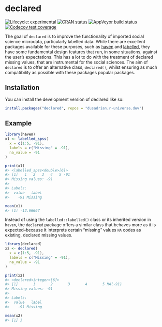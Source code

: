 
<!-- README.md is generated from README.Rmd. Please edit that file -->

# declared

<!-- badges: start -->

[![Lifecycle:
experimental](https://img.shields.io/badge/lifecycle-experimental-orange.svg)](https://lifecycle.r-lib.org/articles/stages.html#experimental)
[![CRAN
status](https://www.r-pkg.org/badges/version/declared)](https://CRAN.R-project.org/package=declared)
[![AppVeyor build
status](https://ci.appveyor.com/api/projects/status/github/dusadrian/declared?branch=main&svg=true)](https://ci.appveyor.com/project/dusadrian/declared)
[![Codecov test
coverage](https://codecov.io/gh/dusadrian/declared/branch/main/graph/badge.svg)](https://app.codecov.io/gh/dusadrian/declared?branch=main)
<!-- badges: end -->

The goal of `declared` is to improve the functionality of imported
social science microdata, particularly labelled data. While there are
excellent packages available for these purposes, such as
[haven](https://haven.tidyverse.org/) and
[labelled](http://larmarange.github.io/labelled/), they have some
fundamental design features that run, in some situations, against the
user’s expectations. This has a lot to do with the treatment of declared
missing values, that are instrumental for the social sciences. The aim
of `declared` is to offer an alternative class, `declared()`, whilst
ensuring as much compatibility as possible with these packages popular
packages.

## Installation

You can install the development version of declared like so:

``` r
install.packages("declared", repos = "dusadrian.r-universe.dev")
```

## Example

``` r
library(haven)
x1 <- labelled_spss(
  x = c(1:5, -91),
  labels = c("Missing" = -91),
  na_value = -91
)

print(x1)
#> <labelled_spss<double>[6]>
#> [1]   1   2   3   4   5 -91
#> Missing values: -91
#> 
#> Labels:
#>  value   label
#>    -91 Missing

mean(x1)
#> [1] -12.66667
```

Instead of using the `labelled::labelled()` class or its inherited
version in `haven`, the `declared` package offers a similar class that
behaves more as it is expected–because it interprets certain “missing”
values `NA` codes as existing, declared missing values.

``` r
library(declared)
x2 <- declared(
  x = c(1:5, -91),
  labels = c("Missing" = -91),
  na_value = -91
)

print(x2)
#> <declared<integer>[6]>
#> [1]       1       2       3       4       5 NA(-91)
#> Missing values: -91
#> 
#> Labels:
#>  value   label
#>    -91 Missing

mean(x2)
#> [1] 3
```
